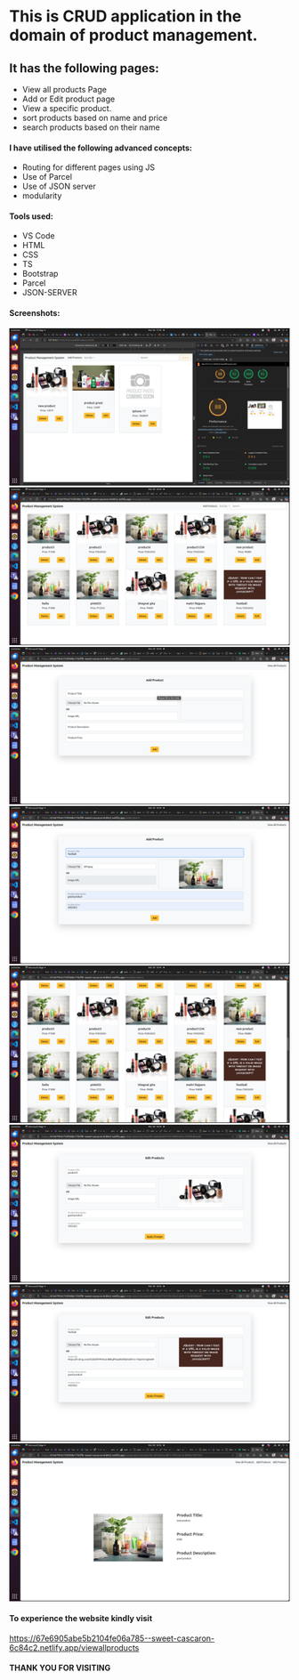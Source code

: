 # This is CRUD application in the domain of product management.

## It has the following pages:

- View all products Page
- Add or Edit product page
- View a specific product.
- sort products based on name and price
- search products based on their name

#### I have utilised the following advanced concepts:

- Routing for different pages using JS
- Use of Parcel
- Use of JSON server
- modularity

#### Tools used:

- VS Code
- HTML
- CSS
- TS
- Bootstrap
- Parcel
- JSON-SERVER

#### Screenshots:

![screenshot of project](./images/s1.png)
![screenshot of project](./images/s2.png)
![screenshot of project](./images/s3.png)
![screenshot of project](./images/s4.png)
![screenshot of project](./images/s5.png)
![screenshot of project](./images/s6.png)
![screenshot of project](./images/s7.png)
![screenshot of project](./images/s8.png)

#### To experience the website kindly visit

https://67e6905abe5b2104fe06a785--sweet-cascaron-6c84c2.netlify.app/viewallproducts

#### THANK YOU FOR VISITING
